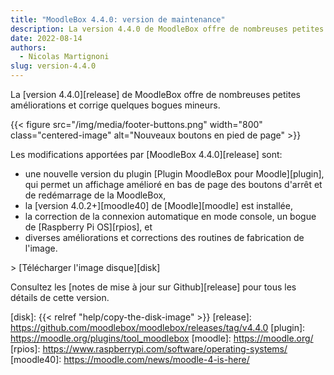 ```yaml
---
title: "MoodleBox 4.4.0: version de maintenance"
description: La version 4.4.0 de MoodleBox offre de nombreuses petites améliorations et corrige quelques bogues mineurs.
date: 2022-08-14
authors:
  - Nicolas Martignoni
slug: version-4.4.0
---
```


La [version 4.4.0][release] de MoodleBox offre de nombreuses petites améliorations et corrige quelques bogues mineurs.

{{< figure src="/img/media/footer-buttons.png" width="800" class="centered-image" alt="Nouveaux boutons en pied de page" >}}

Les modifications apportées par [MoodleBox 4.4.0][release] sont:

- une nouvelle version du plugin [Plugin MoodleBox pour Moodle][plugin], qui permet un affichage amélioré en bas de page des boutons d'arrêt et de redémarrage de la MoodleBox,
- la [version 4.0.2+][moodle40] de [Moodle][moodle] est installée,
- la correction de la connexion automatique en mode console, un bogue de [Raspberry Pi OS][rpios], et
- diverses améliorations et corrections des routines de fabrication de l'image.

&gt; [Télécharger l'image disque][disk]

Consultez les [notes de mise à jour sur Github][release] pour tous les détails de cette version.

[disk]: {{< relref "help/copy-the-disk-image" >}}
[release]: https://github.com/moodlebox/moodlebox/releases/tag/v4.4.0
[plugin]: https://moodle.org/plugins/tool_moodlebox
[moodle]: https://moodle.org/
[rpios]: https://www.raspberrypi.com/software/operating-systems/
[moodle40]: https://moodle.com/news/moodle-4-is-here/
